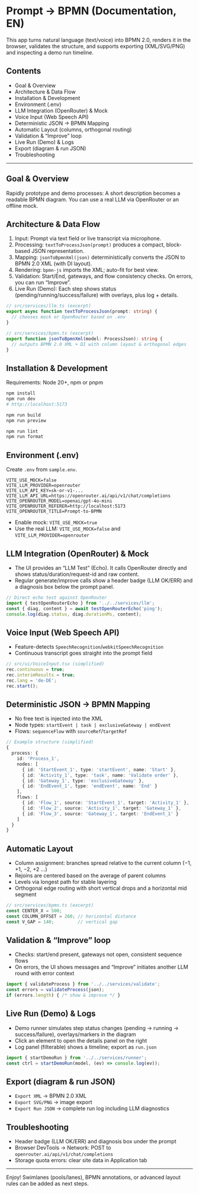 # Prompt → BPMN (Documentation, EN)

This app turns natural language (text/voice) into BPMN 2.0, renders it in the browser, validates the structure, and supports exporting (XML/SVG/PNG) and inspecting a demo run timeline.

## Contents
- Goal & Overview
- Architecture & Data Flow
- Installation & Development
- Environment (.env)
- LLM Integration (OpenRouter) & Mock
- Voice Input (Web Speech API)
- Deterministic JSON → BPMN Mapping
- Automatic Layout (columns, orthogonal routing)
- Validation & “Improve” loop
- Live Run (Demo) & Logs
- Export (diagram & run JSON)
- Troubleshooting

---

## Goal & Overview
Rapidly prototype and demo processes: A short description becomes a readable BPMN diagram. You can use a real LLM via OpenRouter or an offline mock.

## Architecture & Data Flow
1. Input: Prompt via text field or live transcript via microphone.
2. Processing: `textToProcessJson(prompt)` produces a compact, block-based JSON representation.
3. Mapping: `jsonToBpmnXml(json)` deterministically converts the JSON to BPMN 2.0 XML (with DI layout).
4. Rendering: `bpmn-js` imports the XML; auto-fit for best view.
5. Validation: Start/End, gateways, and flow consistency checks. On errors, you can run “Improve”.
6. Live Run (Demo): Each step shows status (pending/running/success/failure) with overlays, plus log + details.

```ts
// src/services/llm.ts (excerpt)
export async function textToProcessJson(prompt: string) {
  // chooses mock or OpenRouter based on .env
}

// src/services/bpmn.ts (excerpt)
export function jsonToBpmnXml(model: ProcessJson): string {
  // outputs BPMN 2.0 XML + DI with column layout & orthogonal edges
}
```

## Installation & Development
Requirements: Node 20+, npm or pnpm

```bash
npm install
npm run dev
# http://localhost:5173

npm run build
npm run preview

npm run lint
npm run format
```

## Environment (.env)
Create `.env` from `sample.env`.

```env
VITE_USE_MOCK=false
VITE_LLM_PROVIDER=openrouter
VITE_LLM_API_KEY=sk-or-v1-...
VITE_LLM_API_URL=https://openrouter.ai/api/v1/chat/completions
VITE_OPENROUTER_MODEL=openai/gpt-4o-mini
VITE_OPENROUTER_REFERER=http://localhost:5173
VITE_OPENROUTER_TITLE=Prompt-to-BPMN
```

- Enable mock: `VITE_USE_MOCK=true`
- Use the real LLM: `VITE_USE_MOCK=false` and `VITE_LLM_PROVIDER=openrouter`

## LLM Integration (OpenRouter) & Mock
- The UI provides an “LLM Test” (Echo). It calls OpenRouter directly and shows status/duration/request-id and raw content.
- Regular generate/improve calls show a header badge (LLM OK/ERR) and a diagnosis box below the prompt panel.

```ts
// Direct echo test against OpenRouter
import { testOpenRouterEcho } from '../../services/llm';
const { diag, content } = await testOpenRouterEcho('ping');
console.log(diag.status, diag.durationMs, content);
```

## Voice Input (Web Speech API)
- Feature-detects `SpeechRecognition`/`webkitSpeechRecognition`
- Continuous transcript goes straight into the prompt field

```ts
// src/ui/VoiceInput.tsx (simplified)
rec.continuous = true;
rec.interimResults = true;
rec.lang = 'de-DE';
rec.start();
```

## Deterministic JSON → BPMN Mapping
- No free text is injected into the XML
- Node types: `startEvent | task | exclusiveGateway | endEvent`
- Flows: `sequenceFlow` with `sourceRef`/`targetRef`

```ts
// Example structure (simplified)
{
  process: {
    id: 'Process_1',
    nodes: [
      { id: 'StartEvent_1', type: 'startEvent', name: 'Start' },
      { id: 'Activity_1', type: 'task', name: 'Validate order' },
      { id: 'Gateway_1', type: 'exclusiveGateway' },
      { id: 'EndEvent_1', type: 'endEvent', name: 'End' }
    ],
    flows: [
      { id: 'Flow_1', source: 'StartEvent_1', target: 'Activity_1' },
      { id: 'Flow_2', source: 'Activity_1', target: 'Gateway_1' },
      { id: 'Flow_3', source: 'Gateway_1', target: 'EndEvent_1' }
    ]
  }
}
```

## Automatic Layout
- Column assignment: branches spread relative to the current column (−1, +1, −2, +2 …)
- Rejoins are centered based on the average of parent columns
- Levels via longest path for stable layering
- Orthogonal edge routing with short vertical drops and a horizontal mid segment

```ts
// src/services/bpmn.ts (excerpt)
const CENTER_X = 500;
const COLUMN_OFFSET = 260; // horizontal distance
const V_GAP = 140;         // vertical gap
```

## Validation & “Improve” loop
- Checks: start/end present, gateways not open, consistent sequence flows
- On errors, the UI shows messages and “Improve” initiates another LLM round with error context

```ts
import { validateProcess } from '../../services/validate';
const errors = validateProcess(json);
if (errors.length) { /* show & improve */ }
```

## Live Run (Demo) & Logs
- Demo runner simulates step status changes (pending → running → success/failure), overlays/markers in the diagram
- Click an element to open the details panel on the right
- Log panel (filterable) shows a timeline; export as `run.json`

```ts
import { startDemoRun } from '../../services/runner';
const ctrl = startDemoRun(model, (ev) => console.log(ev));
```

## Export (diagram & run JSON)
- `Export XML` → BPMN 2.0 XML
- `Export SVG/PNG` → image export
- `Export Run JSON` → complete run log including LLM diagnostics

## Troubleshooting
- Header badge (LLM OK/ERR) and diagnosis box under the prompt
- Browser DevTools → Network: POST to `openrouter.ai/api/v1/chat/completions`
- Storage quota errors: clear site data in Application tab

---

Enjoy! Swimlanes (pools/lanes), BPMN annotations, or advanced layout rules can be added as next steps.
